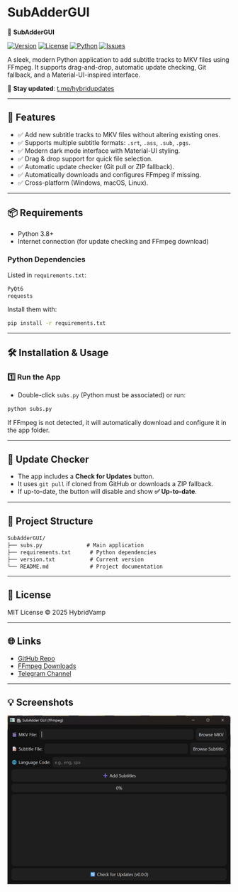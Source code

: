 # SubAdderGUI

🎥 **SubAdderGUI**

[![Version](https://img.shields.io/github/v/release/hybridvamp/SubAdderGUI?label=version\&color=blue)](https://github.com/hybridvamp/SubAdderGUI/releases)
[![License](https://img.shields.io/github/license/hybridvamp/SubAdderGUI?color=green)](LICENSE)
[![Python](https://img.shields.io/badge/python-3.8%2B-blue)](https://www.python.org/downloads/)
[![Issues](https://img.shields.io/github/issues/hybridvamp/SubAdderGUI)](https://github.com/hybridvamp/SubAdderGUI/issues)

A sleek, modern Python application to add subtitle tracks to MKV files using FFmpeg. It supports drag-and-drop, automatic update checking, Git fallback, and a Material-UI-inspired interface.

🔔 **Stay updated**: [t.me/hybridupdates](https://t.me/hybridupdates)

---

## 🚀 Features

* ✅ Add new subtitle tracks to MKV files without altering existing ones.
* ✅ Supports multiple subtitle formats: `.srt`, `.ass`, `.sub`, `.pgs`.
* ✅ Modern dark mode interface with Material-UI styling.
* ✅ Drag & drop support for quick file selection.
* ✅ Automatic update checker (Git pull or ZIP fallback).
* ✅ Automatically downloads and configures FFmpeg if missing.
* ✅ Cross-platform (Windows, macOS, Linux).

---

## 📦 Requirements

* Python 3.8+
* Internet connection (for update checking and FFmpeg download)

### Python Dependencies

Listed in `requirements.txt`:

```
PyQt6
requests
```

Install them with:

```bash
pip install -r requirements.txt
```

---

## 🛠 Installation & Usage

### 1️⃣ Run the App

* Double-click `subs.py` (Python must be associated) or run:

```bash
python subs.py
```

If FFmpeg is not detected, it will automatically download and configure it in the app folder.

---

## 🔄 Update Checker

* The app includes a **Check for Updates** button.
* It uses `git pull` if cloned from GitHub or downloads a ZIP fallback.
* If up-to-date, the button will disable and show **✅ Up-to-date**.

---

## 📁 Project Structure

```
SubAdderGUI/
├── subs.py              # Main application
├── requirements.txt      # Python dependencies
├── version.txt           # Current version
└── README.md             # Project documentation
```

---

## 📜 License

MIT License © 2025 HybridVamp

---

## 🌐 Links

* [GitHub Repo](https://github.com/hybridvamp/SubAdderGUI)
* [FFmpeg Downloads](https://ffmpeg.org/download.html)
* [Telegram Channel](https://t.me/hybridupdates)

---

## 💡 Screenshots

![Add Subtitles](screenshots/image.png)

